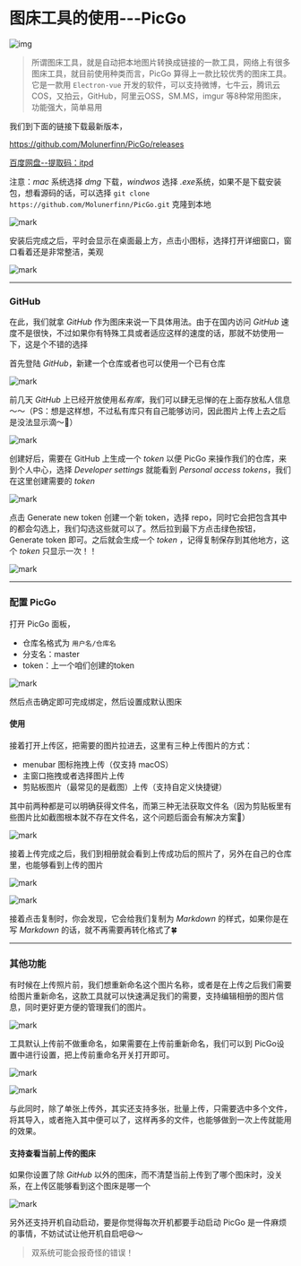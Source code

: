 # 图床工具的使用---PicGo

![img](http://qn.huat.xyz/15194389-90ca9e5337b62dc9.webp)



> 所谓图床工具，就是自动把本地图片转换成链接的一款工具，网络上有很多图床工具，就目前使用种类而言，PicGo 算得上一款比较优秀的图床工具。它是一款用 `Electron-vue` 开发的软件，可以支持微博，七牛云，腾讯云COS，又拍云，GitHub，阿里云OSS，SM.MS，imgur 等8种常用图床，功能强大，简单易用

我们到下面的链接下载最新版本，

https://github.com/Molunerfinn/PicGo/releases

[百度网盘--提取码：itpd](https://pan.baidu.com/s/1sxAHctjpEbJulxBDwpNrGg )



注意：*mac* 系统选择 *dmg* 下载，*windwos* 选择 *.exe*系统，如果不是下载安装包，想看源码的话，可以选择 `git clone https://github.com/Molunerfinn/PicGo.git` 克隆到本地

![mark](http://qn.huat.xyz/blog/20200325/kXKvBoM3U0gJ.png?imageslim)



安装后完成之后，平时会显示在桌面最上方，点击小图标，选择打开详细窗口，窗口看着还是非常整洁，美观

![mark](http://qn.huat.xyz/blog/20200325/YoYxT9WdgQW0.png?imageslim)



------

### GitHub

在此，我们就拿 *GitHub* 作为图床来说一下具体用法。由于在国内访问 *GitHub* 速度不是很快，不过如果你有特殊工具或者适应这样的速度的话，那就不妨使用一下，这是个不错的选择

首先登陆 *GitHub*，新建一个仓库或者也可以使用一个已有仓库

![mark](http://qn.huat.xyz/blog/20200325/9MKOCu3n8fCy.png?imageslim)



前几天 *GitHub* 上已经开放使用*私有库*，我们可以肆无忌惮的在上面存放私人信息～～（PS：想是这样想，不过私有库只有自己能够访问，因此图片上传上去之后是没法显示滴～👻）

![mark](http://qn.huat.xyz/blog/20200325/ieHzYyJg5wur.png?imageslim)



创建好后，需要在 GitHub 上生成一个 *token* 以便 PicGo 来操作我们的仓库，来到个人中心，选择 *Developer settings* 就能看到 *Personal access tokens*，我们在这里创建需要的 *token*

![mark](http://qn.huat.xyz/blog/20200325/dz8WheHNX55S.png?imageslim)



点击 Generate new token 创建一个新 token，选择 repo，同时它会把包含其中的都会勾选上，我们勾选这些就可以了。然后拉到最下方点击绿色按钮，Generate token 即可。之后就会生成一个 *token* ，记得复制保存到其他地方，这个 *token* 只显示一次！！

![mark](http://qn.huat.xyz/blog/20200325/jflYDxw9ko9M.png?imageslim)



------

### 配置 PicGo

打开 PicGo 面板，

- 仓库名格式为 `用户名/仓库名`
- 分支名：master
- token：上一个咱们创建的token

![mark](http://qn.huat.xyz/blog/20200325/KfAeRHwqX2hQ.png?imageslim)



然后点击确定即可完成绑定，然后设置成默认图床

#### 使用

接着打开上传区，把需要的图片拉进去，这里有三种上传图片的方式：

- menubar 图标拖拽上传（仅支持 macOS）
- 主窗口拖拽或者选择图片上传
- 剪贴板图片（最常见的是截图）上传（支持自定义快捷键）

其中前两种都是可以明确获得文件名，而第三种无法获取文件名（因为剪贴板里有些图片比如截图根本就不存在文件名，这个问题后面会有解决方案🐡）

![mark](http://qn.huat.xyz/blog/20200325/Aap547McdFK3.png?imageslim)



接着上传完成之后，我们到相册就会看到上传成功后的照片了，另外在自己的仓库里，也能够看到上传的图片

![mark](http://qn.huat.xyz/blog/20200325/urXPFrvjBK1b.png?imageslim)


![mark](http://qn.huat.xyz/blog/20200325/btn10VRmQeM4.png?imageslim)


接着点击复制时，你会发现，它会给我们复制为 *Markdown* 的样式，如果你是在写 *Markdown* 的话，就不再需要再转化格式了🍀

------

### 其他功能

有时候在上传照片前，我们想重新命名这个图片名称，或者是在上传之后我们需要给图片重新命名，这款工具就可以快速满足我们的需要，支持编辑相册的图片信息，同时更好更方便的管理我们的图片。

![mark](http://qn.huat.xyz/blog/20200325/CiThugJN1ktg.png?imageslim)



工具默认上传前不做重命名，如果需要在上传前重新命名，我们可以到 PicGo设置中进行设置，把上传前重命名开关打开即可。

![mark](http://qn.huat.xyz/blog/20200325/dqDkQ6xThXre.png?imageslim)



![mark](http://qn.huat.xyz/blog/20200325/yg5cHAvVCGIC.png?imageslim)



与此同时，除了单张上传外，其实还支持多张，批量上传，只需要选中多个文件，将其导入，或者拖入其中便可以了，这样再多的文件，也能够做到一次上传就能用的效果。

#### 支持查看当前上传的图床

如果你设置了除 *GitHub* 以外的图床，而不清楚当前上传到了哪个图床时，没关系，在上传区能够看到这个图床是哪一个

![mark](http://qn.huat.xyz/blog/20200325/3xIu1jxpXtDM.png?imageslim)



另外还支持开机自动启动，要是你觉得每次开机都要手动启动 PicGo 是一件麻烦的事情，不妨试试让他开机自启吧😄～

> 双系统可能会报奇怪的错误！